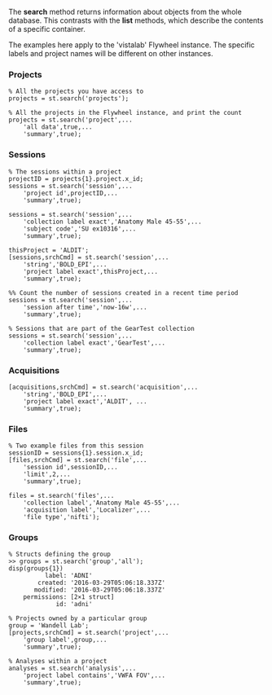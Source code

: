 The **search** method returns information about objects from the whole database. This contrasts with the **list** methods, which describe the contents of a specific container.

The examples here apply to the 'vistalab' Flywheel instance.  The specific labels and project names will be different on other instances.

### Projects
```
% All the projects you have access to
projects = st.search('projects');

% All the projects in the Flywheel instance, and print the count
projects = st.search('project',...
    'all data',true,...
    'summary',true);
```
### Sessions
```
% The sessions within a project
projectID = projects{1}.project.x_id;
sessions = st.search('session',...
    'project id',projectID,...
    'summary',true);

sessions = st.search('session',...
    'collection label exact','Anatomy Male 45-55',...
    'subject code','SU ex10316',...
    'summary',true);

thisProject = 'ALDIT';
[sessions,srchCmd] = st.search('session',...
    'string','BOLD_EPI',...
    'project label exact',thisProject,...
    'summary',true);

%% Count the number of sessions created in a recent time period
sessions = st.search('session',...
    'session after time','now-16w',...
    'summary',true);

% Sessions that are part of the GearTest collection
sessions = st.search('session',...
    'collection label exact','GearTest',...
    'summary',true);
```
### Acquisitions
```
[acquisitions,srchCmd] = st.search('acquisition',...
    'string','BOLD_EPI',...
    'project label exact','ALDIT', ...
    'summary',true);
```

### Files
```
% Two example files from this session
sessionID = sessions{1}.session.x_id;
[files,srchCmd] = st.search('file',...
    'session id',sessionID,...
    'limit',2,...
    'summary',true);

files = st.search('files',...
    'collection label','Anatomy Male 45-55',...
    'acquisition label','Localizer',...
    'file type','nifti');
```
### Groups
```
% Structs defining the group
>> groups = st.search('group','all');
disp(groups{1})
          label: 'ADNI'
        created: '2016-03-29T05:06:18.337Z'
       modified: '2016-03-29T05:06:18.337Z'
    permissions: [2×1 struct]
             id: 'adni'

% Projects owned by a particular group
group = 'Wandell Lab';
[projects,srchCmd] = st.search('project',...
    'group label',group,...
    'summary',true);

% Analyses within a project
analyses = st.search('analysis',...
    'project label contains','VWFA FOV',...
    'summary',true);

```





